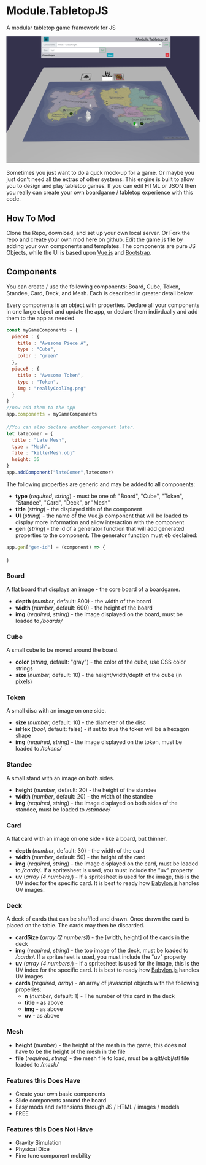 # Module.TabletopJS
A modular tabletop game framework for JS

![Screenshot](screenshot.png)

Sometimes you just want to do a quck mock-up for a game. Or maybe you just don't need all the extras of other systems.  This engine is built to allow you to design and play tabletop games. If you can edit HTML or JSON then you really can create your own boardgame / tabletop experience with this code. 

## How To Mod
Clone the Repo, download, and set up your own local server. Or Fork the repo and create your own mod here on github. Edit the game.js file by adding your own components and templates. The components are pure JS Objects, while the UI is based upon [Vue.js](https://vuejs.org/) and [Bootstrap](https://getbootstrap.com/). 

## Components
You can create / use the following components: Board, Cube, Token, Standee, Card, Deck, and Mesh. Each is described in greater detail below.

Every components is an object with properties. Declare all your components in one large object and update the app, or declare them indivdually and add them to the app as needed. 
```javascript
const myGameComponents = {
  pieceA : {
    title : "Awesome Piece A",
    type : "Cube",
    color : "green"
  },
  pieceB : {
    title : "Awesome Token",
    type : "Token",
    img : "reallyCoolImg.png"
  }
}
//now add them to the app 
app.components = myGameComponents

//You can also declare another component later.
let latecomer = {
  title : "Late Mesh",
  type : "Mesh",
  file : "killerMesh.obj"
  height: 35
}
app.addComponent("lateComer",latecomer)
```
The following properties are generic and may be added to all components:
* **type** (*required*, *string*) - must be one of: "Board", "Cube", "Token", "Standee", "Card", "Deck", or "Mesh"
* **title** (*string*) - the displayed title of the component
* **UI** (*string*) - the name of the Vue.js component that will be loaded to display more information and allow interaction with the component
* **gen** (*string*) - the id of a generator function that will add generated properties to the component. The generator function must eb declaired:
```javascript
app.gen["gen-id"] = (component) => {
  
}
```

### Board
A flat board that displays an image - the core board of a boardgame. 
* **depth** (*number*, default: 800) - the width of the board
* **width** (*number*, default: 600) - the height of the board
* **img** (*required*, *string*) - the image displayed on the board, must be loaded to */boards/*

### Cube
A small cube to be moved around the board.
* **color** (*string*, default: "gray") - the color of the cube, use CSS color strings
* **size** (*number*, default: 10) - the height/width/depth of the cube (in pixels)

### Token
A small disc with an image on one side.
* **size** (*number*, default: 10) - the diameter of the disc
* **isHex** (*bool*, default: false) - if set to true the token will be a hexagon shape
* **img** (*required*, *string*) - the image displayed on the token, must be loaded to */tokens/*

### Standee
A small stand with an image on both sides.
* **height** (*number*, default: 20) - the height of the standee
* **width** (*number*, default: 20) - the width of the standee
* **img** (*required*, *string*) - the image displayed on both sides of the standee, must be loaded to */standee/*

### Card
A flat card with an image on one side - like a board, but thinner.
* **depth** (*number*, default: 30) - the width of the card
* **width** (*number*, default: 50) - the height of the card
* **img** (*required*, *string*) - the image displayed on the card, must be loaded to */cards/*. If a spritesheet is used, you must include the "uv" property
* **uv** (*array (4 numbers)*) - If a spritesheet is used for the image, this is the UV index for the specific card. It is best to ready how [Babylon.js](https://doc.babylonjs.com/how_to/createbox_per_face_textures_and_colors#extruded-polygon) handles UV images. 

### Deck
A deck of cards that can be shuffled and drawn. Once drawn the card is placed on the table. The cards may then be discarded. 
* **cardSize** (*array (2 numbers)*) - the [width, height] of the cards in the deck 
* **img** (*required*, *string*) - the top image of the deck, must be loaded to */cards/*. If a spritesheet is used, you must include the "uv" property
* **uv** (*array (4 numbers)*) - If a spritesheet is used for the image, this is the UV index for the specific card. It is best to ready how [Babylon.js](https://doc.babylonjs.com/how_to/createbox_per_face_textures_and_colors#extruded-polygon) handles UV images. 
* **cards** (*required*, *array*) - an array of javascript objects with the following properies:
  * **n** (*number*, default: 1) - The number of this card in the deck
  * **title** - as above
  * **img** - as above
  * **uv** - as above

### Mesh
* **height** (*number*) - the height of the mesh in the game, this does not have to be the height of the mesh in the file
* **file** (*required*, *string*) - the mesh file to load, must be a gltf/obj/stl file loaded to */mesh/*

### Features this Does Have
* Create your own basic components
* Slide components around the board
* Easy mods and extensions through JS / HTML / images / models
* FREE

### Features this Does Not Have
* Gravity Simulation
* Physical Dice
* Fine tune component mobility
